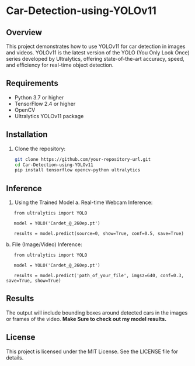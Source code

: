 # Car-Detection-using-YOLOv11

## Overview
This project demonstrates how to use YOLOv11 for car detection in images and videos. YOLOv11 is the latest version of the YOLO (You Only Look Once) series developed by Ultralytics, offering state-of-the-art accuracy, speed, and efficiency for real-time object detection.

## Requirements
- Python 3.7 or higher
- TensorFlow 2.4 or higher
- OpenCV
- Ultralytics YOLOv11 package

## Installation
1. Clone the repository:
   ```bash
   git clone https://github.com/your-repository-url.git
   cd Car-Detection-using-YOLOv11
   pip install tensorflow opencv-python ultralytics

## Inference
1. Using the Trained Model
  a. Real-time Webcam Inference:
```   
   from ultralytics import YOLO

   model = YOLO('Cardet_@_260ep.pt')

   results = model.predict(source=0, show=True, conf=0.5, save=True) 
```
   b. File (Image/Video) Inference:
```
   from ultralytics import YOLO

   model = YOLO('Cardet_@_260ep.pt')

   results = model.predict('path_of_your_file', imgsz=640, conf=0.3, save=True, show=True)
```

## Results
The output will include bounding boxes around detected cars in the images or frames of the video.
**Make Sure to check out my model results.**

## License
This project is licensed under the MIT License. See the LICENSE file for details.
